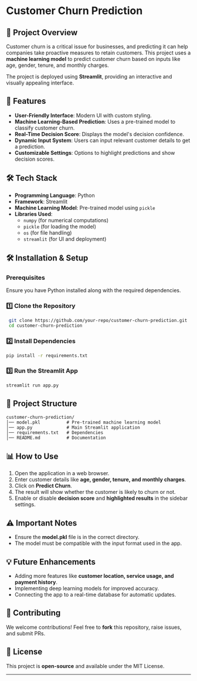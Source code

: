 # Customer Churn Prediction

## 📌 Project Overview
Customer churn is a critical issue for businesses, and predicting it can help companies take proactive measures to retain customers. This project uses a **machine learning model** to predict customer churn based on inputs like age, gender, tenure, and monthly charges.

The project is deployed using **Streamlit**, providing an interactive and visually appealing interface.

## 🚀 Features
- **User-Friendly Interface**: Modern UI with custom styling.
- **Machine Learning-Based Prediction**: Uses a pre-trained model to classify customer churn.
- **Real-Time Decision Score**: Displays the model's decision confidence.
- **Dynamic Input System**: Users can input relevant customer details to get a prediction.
- **Customizable Settings**: Options to highlight predictions and show decision scores.

## 🛠️ Tech Stack
- **Programming Language**: Python
- **Framework**: Streamlit
- **Machine Learning Model**: Pre-trained model using `pickle`
- **Libraries Used**:
  - `numpy` (for numerical computations)
  - `pickle` (for loading the model)
  - `os` (for file handling)
  - `streamlit` (for UI and deployment)

## 🛠️ Installation & Setup
### Prerequisites
Ensure you have Python installed along with the required dependencies.

### 1️⃣ Clone the Repository
```sh
 git clone https://github.com/your-repo/customer-churn-prediction.git
 cd customer-churn-prediction
```

### 2️⃣ Install Dependencies
```sh
pip install -r requirements.txt
```

### 3️⃣ Run the Streamlit App
```sh
streamlit run app.py
```

## 💁️ Project Structure
```
customer-churn-prediction/
│── model.pkl          # Pre-trained machine learning model
│── app.py             # Main Streamlit application
│── requirements.txt   # Dependencies
│── README.md          # Documentation
```

## 📊 How to Use
1. Open the application in a web browser.
2. Enter customer details like **age, gender, tenure, and monthly charges**.
3. Click on **Predict Churn**.
4. The result will show whether the customer is likely to churn or not.
5. Enable or disable **decision score** and **highlighted results** in the sidebar settings.

## ⚠️ Important Notes
- Ensure the **model.pkl** file is in the correct directory.
- The model must be compatible with the input format used in the app.

## 💡 Future Enhancements
- Adding more features like **customer location, service usage, and payment history**.
- Implementing deep learning models for improved accuracy.
- Connecting the app to a real-time database for automatic updates.

## 🤝 Contributing
We welcome contributions! Feel free to **fork** this repository, raise issues, and submit PRs.

## 📝 License
This project is **open-source** and available under the MIT License.

---

